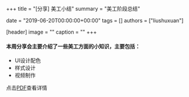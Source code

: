 +++
title = "[分享] 美工小结"
summary = "美工阶段总结"

date = "2019-06-20T00:00:00+00:00"
tags = []
authors = ["liushuxuan"]

[header]
image = ""
caption = ""
+++
#### 本周分享会主要介绍了一些美工方面的小知识，主要包括：
- UI设计配色 
- 样式设计  
- 视频制作

点击[PDF](https://cdn.coden.hk/c422/weekly-keynote/2019-06-20-liushuxuan/0620工作室分享-刘书璇.pdf)查看详情



